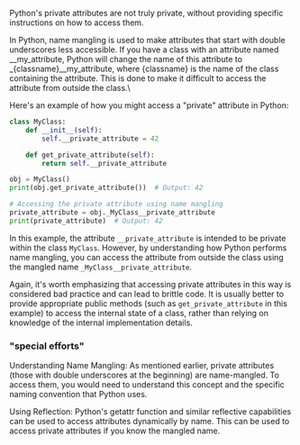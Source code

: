  Python's private attributes are not truly private, without providing specific instructions on how to access them.

In Python, name mangling is used to make attributes that start with double underscores less accessible. If you have a class with an attribute named __my_attribute, Python will change the name of this attribute to _{classname}__my_attribute, where {classname} is the name of the class containing the attribute. This is done to make it difficult to access the attribute from outside the class.\



Here's an example of how you might access a "private" attribute in Python:

```python
class MyClass:
    def __init__(self):
        self.__private_attribute = 42

    def get_private_attribute(self):
        return self.__private_attribute

obj = MyClass()
print(obj.get_private_attribute())  # Output: 42

# Accessing the private attribute using name mangling
private_attribute = obj._MyClass__private_attribute
print(private_attribute)  # Output: 42
```

In this example, the attribute `__private_attribute` is intended to be private within the class `MyClass`. However, by understanding how Python performs name mangling, you can access the attribute from outside the class using the mangled name `_MyClass__private_attribute`.

Again, it's worth emphasizing that accessing private attributes in this way is considered bad practice and can lead to brittle code. It is usually better to provide appropriate public methods (such as `get_private_attribute` in this example) to access the internal state of a class, rather than relying on knowledge of the internal implementation details.

### "special efforts" 
Understanding Name Mangling: As mentioned earlier, private attributes (those with double underscores at the beginning) are name-mangled. To access them, you would need to understand this concept and the specific naming convention that Python uses.

Using Reflection: Python's getattr function and similar reflective capabilities can be used to access attributes dynamically by name. This can be used to access private attributes if you know the mangled name.